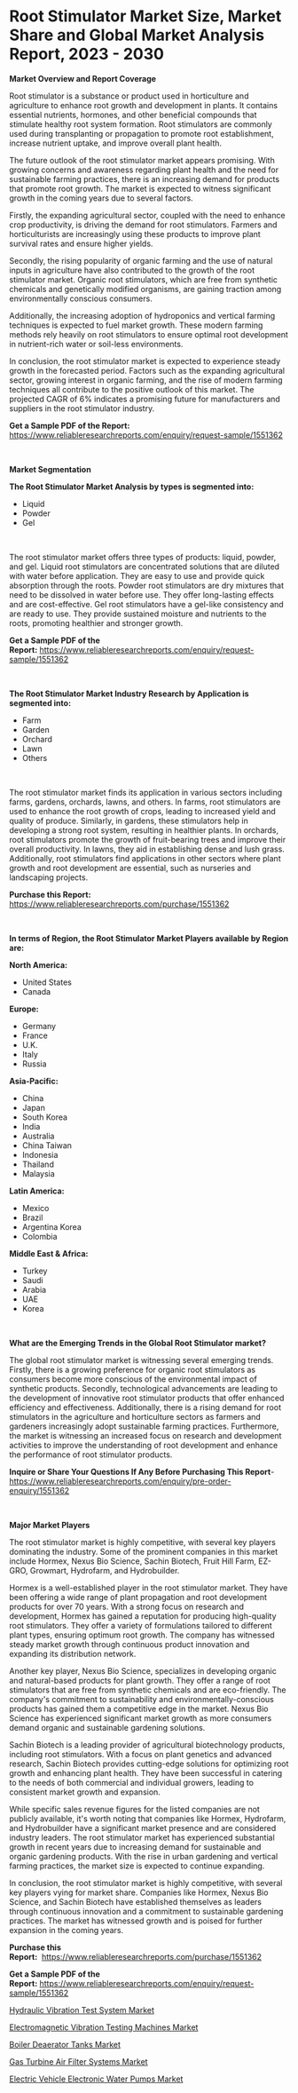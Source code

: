 <p><h1>Root Stimulator Market Size, Market Share and Global Market Analysis Report, 2023 - 2030</h1></p><p><strong>Market Overview and Report Coverage</strong></p>
<p><p>Root stimulator is a substance or product used in horticulture and agriculture to enhance root growth and development in plants. It contains essential nutrients, hormones, and other beneficial compounds that stimulate healthy root system formation. Root stimulators are commonly used during transplanting or propagation to promote root establishment, increase nutrient uptake, and improve overall plant health.</p><p>The future outlook of the root stimulator market appears promising. With growing concerns and awareness regarding plant health and the need for sustainable farming practices, there is an increasing demand for products that promote root growth. The market is expected to witness significant growth in the coming years due to several factors.</p><p>Firstly, the expanding agricultural sector, coupled with the need to enhance crop productivity, is driving the demand for root stimulators. Farmers and horticulturists are increasingly using these products to improve plant survival rates and ensure higher yields.</p><p>Secondly, the rising popularity of organic farming and the use of natural inputs in agriculture have also contributed to the growth of the root stimulator market. Organic root stimulators, which are free from synthetic chemicals and genetically modified organisms, are gaining traction among environmentally conscious consumers.</p><p>Additionally, the increasing adoption of hydroponics and vertical farming techniques is expected to fuel market growth. These modern farming methods rely heavily on root stimulators to ensure optimal root development in nutrient-rich water or soil-less environments.</p><p>In conclusion, the root stimulator market is expected to experience steady growth in the forecasted period. Factors such as the expanding agricultural sector, growing interest in organic farming, and the rise of modern farming techniques all contribute to the positive outlook of this market. The projected CAGR of 6% indicates a promising future for manufacturers and suppliers in the root stimulator industry.</p></p>
<p><strong>Get a Sample PDF of the Report:</strong> <a href="https://www.reliableresearchreports.com/enquiry/request-sample/1551362">https://www.reliableresearchreports.com/enquiry/request-sample/1551362</a></p>
<p>&nbsp;</p>
<p><strong>Market Segmentation</strong></p>
<p><strong>The Root Stimulator Market Analysis by types is segmented into:</strong></p>
<p><ul><li>Liquid</li><li>Powder</li><li>Gel</li></ul></p>
<p>&nbsp;</p>
<p><p>The root stimulator market offers three types of products: liquid, powder, and gel. Liquid root stimulators are concentrated solutions that are diluted with water before application. They are easy to use and provide quick absorption through the roots. Powder root stimulators are dry mixtures that need to be dissolved in water before use. They offer long-lasting effects and are cost-effective. Gel root stimulators have a gel-like consistency and are ready to use. They provide sustained moisture and nutrients to the roots, promoting healthier and stronger growth.</p></p>
<p><strong>Get a Sample PDF of the Report:</strong>&nbsp;<a href="https://www.reliableresearchreports.com/enquiry/request-sample/1551362">https://www.reliableresearchreports.com/enquiry/request-sample/1551362</a></p>
<p>&nbsp;</p>
<p><strong>The Root Stimulator Market Industry Research by Application is segmented into:</strong></p>
<p><ul><li>Farm</li><li>Garden</li><li>Orchard</li><li>Lawn</li><li>Others</li></ul></p>
<p>&nbsp;</p>
<p><p>The root stimulator market finds its application in various sectors including farms, gardens, orchards, lawns, and others. In farms, root stimulators are used to enhance the root growth of crops, leading to increased yield and quality of produce. Similarly, in gardens, these stimulators help in developing a strong root system, resulting in healthier plants. In orchards, root stimulators promote the growth of fruit-bearing trees and improve their overall productivity. In lawns, they aid in establishing dense and lush grass. Additionally, root stimulators find applications in other sectors where plant growth and root development are essential, such as nurseries and landscaping projects.</p></p>
<p><strong>Purchase this Report:</strong>&nbsp; <a href="https://www.reliableresearchreports.com/purchase/1551362">https://www.reliableresearchreports.com/purchase/1551362</a></p>
<p>&nbsp;</p>
<p><strong>In terms of Region, the Root Stimulator Market Players available by Region are:</strong></p>
<p>
    <p> <strong> North America: </strong>
        <ul>
            <li>United States</li>
            <li>Canada</li>
        </ul>
        </p> 
    <p> <strong> Europe: </strong>
        <ul>
            <li>Germany</li>
            <li>France</li>
            <li>U.K.</li>
            <li>Italy</li>
            <li>Russia</li>
        </ul>
        </p> 
    <p> <strong> Asia-Pacific: </strong>
        <ul>
            <li>China</li>
            <li>Japan</li>
            <li>South Korea</li>
            <li>India</li>
            <li>Australia</li>
            <li>China Taiwan</li>
            <li>Indonesia</li>
            <li>Thailand</li>
            <li>Malaysia</li>
        </ul>
        </p> 
    <p> <strong> Latin America: </strong>
        <ul>
            <li>Mexico</li>
            <li>Brazil</li>
            <li>Argentina Korea</li>
            <li>Colombia</li>
        </ul>
        </p> 
    <p> <strong> Middle East & Africa: </strong>
        <ul>
            <li>Turkey</li>
            <li>Saudi</li>
            <li>Arabia</li>
            <li>UAE</li>
            <li>Korea</li>
        </ul>
    </p>
    </p>
<p>&nbsp;</p>
<p><strong>What are the Emerging Trends in the Global Root Stimulator market?</strong></p>
<p><p>The global root stimulator market is witnessing several emerging trends. Firstly, there is a growing preference for organic root stimulators as consumers become more conscious of the environmental impact of synthetic products. Secondly, technological advancements are leading to the development of innovative root stimulator products that offer enhanced efficiency and effectiveness. Additionally, there is a rising demand for root stimulators in the agriculture and horticulture sectors as farmers and gardeners increasingly adopt sustainable farming practices. Furthermore, the market is witnessing an increased focus on research and development activities to improve the understanding of root development and enhance the performance of root stimulator products.</p></p>
<p><strong>Inquire or Share Your Questions If Any Before Purchasing This Report</strong>- <a href="https://www.reliableresearchreports.com/enquiry/pre-order-enquiry/1551362">https://www.reliableresearchreports.com/enquiry/pre-order-enquiry/1551362</a></p>
<p>&nbsp;</p>
<p><strong>Major Market Players</strong></p>
<p><p>The root stimulator market is highly competitive, with several key players dominating the industry. Some of the prominent companies in this market include Hormex, Nexus Bio Science, Sachin Biotech, Fruit Hill Farm, EZ-GRO, Growmart, Hydrofarm, and Hydrobuilder.</p><p>Hormex is a well-established player in the root stimulator market. They have been offering a wide range of plant propagation and root development products for over 70 years. With a strong focus on research and development, Hormex has gained a reputation for producing high-quality root stimulators. They offer a variety of formulations tailored to different plant types, ensuring optimum root growth. The company has witnessed steady market growth through continuous product innovation and expanding its distribution network.</p><p>Another key player, Nexus Bio Science, specializes in developing organic and natural-based products for plant growth. They offer a range of root stimulators that are free from synthetic chemicals and are eco-friendly. The company's commitment to sustainability and environmentally-conscious products has gained them a competitive edge in the market. Nexus Bio Science has experienced significant market growth as more consumers demand organic and sustainable gardening solutions.</p><p>Sachin Biotech is a leading provider of agricultural biotechnology products, including root stimulators. With a focus on plant genetics and advanced research, Sachin Biotech provides cutting-edge solutions for optimizing root growth and enhancing plant health. They have been successful in catering to the needs of both commercial and individual growers, leading to consistent market growth and expansion.</p><p>While specific sales revenue figures for the listed companies are not publicly available, it's worth noting that companies like Hormex, Hydrofarm, and Hydrobuilder have a significant market presence and are considered industry leaders. The root stimulator market has experienced substantial growth in recent years due to increasing demand for sustainable and organic gardening products. With the rise in urban gardening and vertical farming practices, the market size is expected to continue expanding.</p><p>In conclusion, the root stimulator market is highly competitive, with several key players vying for market share. Companies like Hormex, Nexus Bio Science, and Sachin Biotech have established themselves as leaders through continuous innovation and a commitment to sustainable gardening practices. The market has witnessed growth and is poised for further expansion in the coming years.</p></p>
<p><strong>Purchase this Report:</strong>&nbsp;&nbsp;<a href="https://www.reliableresearchreports.com/purchase/1551362">https://www.reliableresearchreports.com/purchase/1551362</a></p>
<p></p>
<p><strong>Get a Sample PDF of the Report:</strong>&nbsp;<a href="https://www.reliableresearchreports.com/enquiry/request-sample/1551362">https://www.reliableresearchreports.com/enquiry/request-sample/1551362</a></p>
<p><p><a href="https://medium.com/@darbyledner/hydraulic-vibration-test-system-market-analysis-and-sze-forecasted-for-period-from-2023-to-2030-a99f94a75402">Hydraulic Vibration Test System Market</a></p><p><a href="https://medium.com/@mskylatoy/electromagnetic-vibration-testing-machines-market-trends-forecast-and-competitive-analysis-to-c4e0e4c0e8fe">Electromagnetic Vibration Testing Machines Market</a></p><p><a href="https://medium.com/@malliekozey2023/boiler-deaerator-tanks-market-insight-market-trends-growth-forecasted-from-2023-to-2030-eb7d8231c731">Boiler Deaerator Tanks Market</a></p><p><a href="https://medium.com/@coltruecker/gas-turbine-air-filter-systems-market-exploring-market-share-market-trends-and-future-growth-cb599e54edd6">Gas Turbine Air Filter Systems Market</a></p><p><a href="https://medium.com/@jackyhammes/analyzing-electric-vehicle-electronic-water-pumps-market-global-industry-perspective-and-forecast-12cb04ae4d9d">Electric Vehicle Electronic Water Pumps Market</a></p></p>